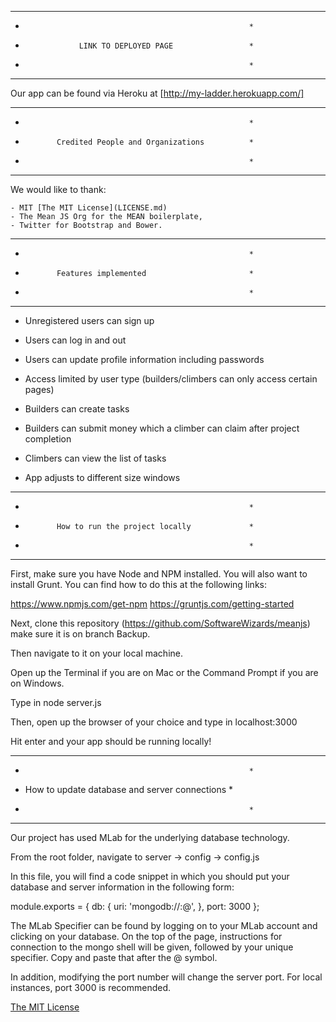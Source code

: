 *********************************************************
*														*
*                 LINK TO DEPLOYED PAGE	  		 	    *
*														*
*********************************************************


Our app can be found via Heroku at [http://my-ladder.herokuapp.com/]

*********************************************************
*														*
*            Credited People and Organizations 		    *
*														*
*********************************************************

We would like to thank:

	- MIT [The MIT License](LICENSE.md)
	- The Mean JS Org for the MEAN boilerplate,
	- Twitter for Bootstrap and Bower.

*********************************************************
*														*
*            Features implemented            		    *
*														*
*********************************************************

- Unregistered users can sign up

- Users can log in and out

- Users can update profile information including passwords

- Access limited by user type (builders/climbers can only access certain pages)

- Builders can create tasks

- Builders can submit money which a climber can claim after project completion

- Climbers can view the list of tasks

- App adjusts to different size windows

*********************************************************
*														*
*            How to run the project locally			    *
*														*
*********************************************************

First, make sure you have Node and NPM installed. You will also
want to install Grunt. You can find how to do this at the following links:

https://www.npmjs.com/get-npm
https://gruntjs.com/getting-started

Next, clone this repository (https://github.com/SoftwareWizards/meanjs) make sure it is on branch Backup.

Then navigate to it on your local machine.

Open up the Terminal if you are on Mac or the Command Prompt if you are on Windows.

Type in node server.js

Then, open up the browser of your choice and type in localhost:3000

Hit enter and your app should be running locally!

*********************************************************
*														*
*    How to update database and server connections      *
*														*
*********************************************************

Our project has used MLab for the underlying database technology.

From the root folder, navigate to server -> config -> config.js

In this file, you will find a code snippet in which you should put your database and server information in
the following form:

module.exports = {
  db: {
    uri: 'mongodb://<database username>:<database password>@<Mlab Specifier>',
  },
  port: 3000
};

The MLab Specifier can be found by logging on to your MLab account and clicking on your database.
On the top of the page, instructions for connection to the mongo shell will be given, followed by
your unique specifier. Copy and paste that after the @ symbol.

In addition, modifying the port number will change the server port.
For local instances, port 3000 is recommended.

[The MIT License](LICENSE.md)


